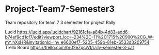 # Project-Team7-Semester3
Team repository for team 7 3 semester for project Rally

Lucid  https://lucid.app/lucidchart/92161cfa-a84b-4d83-add6-b74ef6cd1cf7/edit?viewport_loc=-234%2C-11%2C1715%2C900%2CG_W-mY.hXxHR&invitationId=inv_e6600ef7-5205-459b-81eb-6533d3209754
Trello Board  https://trello.com/b/02eZpcWt/rally-semester-3-cat
